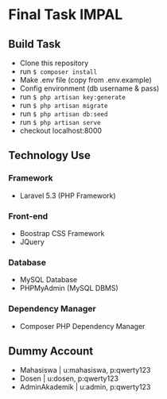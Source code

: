 # Final Task IMPAL

## Build Task
* Clone this repository
* run `$ composer install`
* Make .env file (copy from .env.example)
* Config environment (db username & pass)
* run `$ php artisan key:generate`
* run `$ php artisan migrate`
* run `$ php artisan db:seed`
* run `$ php artisan serve`
* checkout localhost:8000

## Technology Use

### Framework
* Laravel 5.3 (PHP Framework)

### Front-end
* Boostrap CSS Framework
* JQuery

### Database
* MySQL Database
* PHPMyAdmin (MySQL DBMS)

### Dependency Manager
* Composer PHP Dependency Manager

## Dummy Account
* Mahasiswa | u:mahasiswa, p:qwerty123
* Dosen | u:dosen, p:qwerty123
* AdminAkademik | u:admin, p:qwerty123